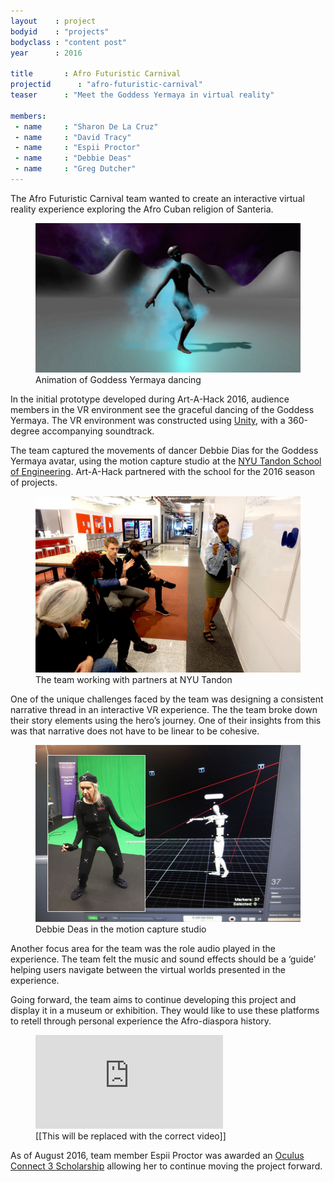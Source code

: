 ```yaml
---
layout    : project
bodyid    : "projects"
bodyclass : "content post"
year      : 2016

title       : Afro Futuristic Carnival
projectid      : "afro-futuristic-carnival"
teaser		: "Meet the Goddess Yermaya in virtual reality"

members:
 - name     : "Sharon De La Cruz"
 - name     : "David Tracy"
 - name     : "Espii Proctor"
 - name     : "Debbie Deas"
 - name     : "Greg Dutcher"
---
```


The Afro Futuristic Carnival team wanted to create an interactive virtual reality experience exploring the Afro Cuban religion of Santeria.

<figure>
	<img src="/images/projects/2016/afro-futuristic-carnival/screencapture.jpg" alt="Animation of Goddess Yermaya dancing" />
	<figcaption>Animation of Goddess Yermaya dancing</figcaption>
</figure>

In the initial prototype developed during Art-A-Hack 2016, audience members in the VR environment see the graceful dancing of the Goddess Yermaya. The VR environment was constructed using [Unity](https://unity3d.com/), with a 360-degree accompanying soundtrack.

The team captured the movements of dancer Debbie Dias for the Goddess Yermaya avatar, using the motion capture studio at the [NYU Tandon School of Engineering](http://engineering.nyu.edu/academics/programs/integrated-digital-media-ms). Art-A-Hack partnered with the school for the 2016 season of projects.

<figure>
	<img src="/images/projects/2016/afro-futuristic-carnival/team.jpg" alt="The team working with partners at NYU Tandon" />
	<figcaption>The team working with partners at NYU Tandon</figcaption>
</figure>

One of the unique challenges faced by the team was designing a consistent narrative thread in an interactive VR experience. The the team broke down their story elements using the hero’s journey. One of their insights from this was that narrative does not have to be linear to be cohesive.

<figure>
	<img src="/images/projects/2016/afro-futuristic-carnival/debbie-deas.jpg" alt="Debbie Deas in the motion capture studio" />
	<figcaption>Debbie Deas in the motion capture studio</figcaption>
</figure>

Another focus area for the team was the role audio played in the experience. The team felt the music and sound effects should be a ‘guide’ helping users navigate between the virtual worlds presented in the experience. 

Going forward, the team aims to continue developing this project and display it in a museum or exhibition. They would like to use these platforms to retell through personal experience the Afro-diaspora history.

<figure class="video ratio-54 with-caption">
	<iframe src="https://www.youtube.com/embed/kPY_Z_8Vg9s" frameborder="0" allowfullscreen></iframe>
	<figcaption>[[This will be replaced with the correct video]]</figcaption>
</figure>

As of August 2016, team member Espii Proctor was awarded an [Oculus Connect 3 Scholarship](http://www.shiift.world/oc3_scholarship/) allowing her to continue moving the project forward.